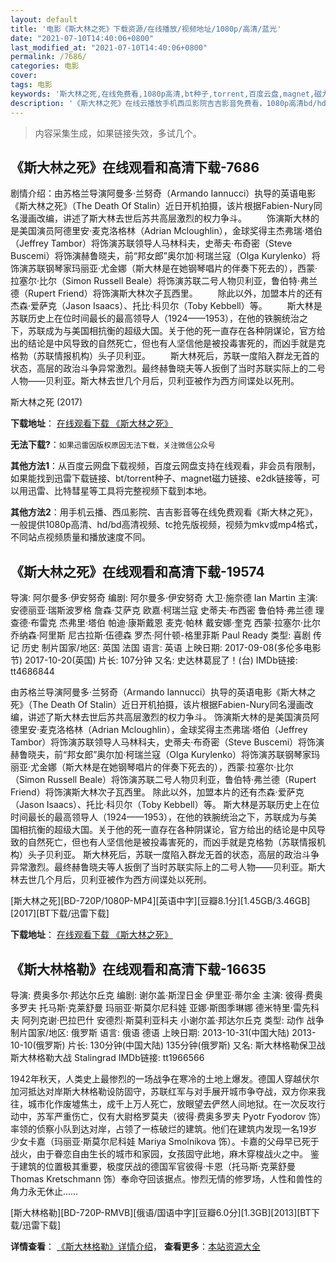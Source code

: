 ```yaml
---
layout: default
title: '电影《斯大林之死》下载资源/在线播放/视频地址/1080p/高清/蓝光'
date: "2021-07-10T14:40:06+0800"
last_modified_at: "2021-07-10T14:40:06+0800"
permalink: /7686/
categories: 电影
cover:
tags: 电影
keywords: '斯大林之死,在线免费看,1080p高清,bt种子,torrent,百度云盘,magnet,磁力链,迅雷下载资源'
description: '《斯大林之死》在线云播放手机西瓜影院吉吉影音免费看，1080p高清bd/hd未删减完整版和tc抢先枪版，mkv/mp4格式，附带bt/torrent种子、magnet/磁力链、百度云盘、网盘资源迅雷下载链接'
---
```


>内容采集生成，如果链接失效，多试几个。


## 《斯大林之死》在线观看和高清下载-7686

剧情介绍：由苏格兰导演阿曼多·兰努奇（Armando Iannucci）执导的英语电影《斯大林之死》（The Death Of Stalin）近日开机拍摄，该片根据Fabien-Nury同名漫画改编，讲述了斯大林去世后苏共高层激烈的权力争斗。 　　饰演斯大林的是美国演员阿德里安‧麦克洛格林（Adrian Mcloughlin），金球奖得主杰弗瑞·塔伯（Jeffrey Tambor）将饰演苏联领导人马林科夫，史蒂夫·布奇密（Steve Buscemi）将饰演赫鲁晓夫，前“邦女郎”奥尔加·柯瑞兰寇（Olga Kurylenko）将饰演苏联钢琴家玛丽亚·尤金娜（斯大林是在她钢琴唱片的伴奏下死去的），西蒙·拉塞尔·比尔（Simon Russell Beale）将饰演苏联二号人物贝利亚，鲁伯特·弗兰德（Rupert Friend）将饰演斯大林次子瓦西里。 　　除此以外，加盟本片的还有杰森·爱萨克（Jason Isaacs）、托比·科贝尔（Toby Kebbell）等。 　　斯大林是苏联历史上在位时间最长的最高领导人（1924——1953），在他的铁腕统治之下，苏联成为与美国相抗衡的超级大国。关于他的死一直存在各种阴谋论，官方给出的结论是中风导致的自然死亡，但也有人坚信他是被投毒害死的，而凶手就是克格勃（苏联情报机构）头子贝利亚。 　　斯大林死后，苏联一度陷入群龙无首的状态，高层的政治斗争异常激烈。最终赫鲁晓夫等人扳倒了当时苏联实际上的二号人物——贝利亚。斯大林去世几个月后，贝利亚被作为西方间谍处以死刑。


斯大林之死 (2017)

**下载地址**： [在线观看下载 《斯大林之死》](https://www.btbtdy.me/btdy/dy12431.html) 


**无法下载?**：`如果迅雷因版权原因无法下载，关注微信公众号 `

**其他方法1**：从百度云网盘下载视频，百度云网盘支持在线观看，非会员有限制，如果能找到迅雷下载链接、bt/torrent种子、magnet磁力链接、e2dk链接等，可以用迅雷、比特彗星等工具将完整视频下载到本地。

**其他方法2**：用手机云播、西瓜影院、吉吉影音等在线免费观看《斯大林之死》，一般提供1080p高清、hd/bd高清视频、tc抢先版视频，视频为mkv或mp4格式，不同站点视频质量和播放速度不同。


## 《斯大林之死》在线观看和高清下载-19574

导演: 阿尔曼多·伊安努奇 编剧: 阿尔曼多·伊安努奇 大卫·施奈德 Ian Martin 主演: 安德丽亚·瑞斯波罗格 詹森·艾萨克 欧嘉·柯瑞兰寇 史蒂夫·布西密 鲁伯特·弗兰德 理查德·布雷克 杰弗里·塔伯 帕迪·康斯戴恩 麦克·帕林 戴安娜·奎克 西蒙·拉塞尔·比尔 乔纳森·阿里斯 尼古拉斯·伍德森 罗杰·阿什顿-格里菲斯 Paul Ready 类型: 喜剧 传记 历史 制片国家/地区: 英国 法国 语言: 英语 上映日期: 2017-09-08(多伦多电影节) 2017-10-20(英国) 片长: 107分钟 又名: 史达林葛屁了！(台) IMDb链接: tt4686844

由苏格兰导演阿曼多·兰努奇（Armando Iannucci）执导的英语电影《斯大林之死》（The Death Of Stalin）近日开机拍摄，该片根据Fabien-Nury同名漫画改编，讲述了斯大林去世后苏共高层激烈的权力争斗。 饰演斯大林的是美国演员阿德里安‧麦克洛格林（Adrian Mcloughlin），金球奖得主杰弗瑞·塔伯（Jeffrey Tambor）将饰演苏联领导人马林科夫，史蒂夫·布奇密（Steve Buscemi）将饰演赫鲁晓夫，前“邦女郎”奥尔加·柯瑞兰寇（Olga Kurylenko）将饰演苏联钢琴家玛丽亚·尤金娜（斯大林是在她钢琴唱片的伴奏下死去的），西蒙·拉塞尔·比尔（Simon Russell Beale）将饰演苏联二号人物贝利亚，鲁伯特·弗兰德（Rupert Friend）将饰演斯大林次子瓦西里。 除此以外，加盟本片的还有杰森·爱萨克（Jason Isaacs）、托比·科贝尔（Toby Kebbell）等。 斯大林是苏联历史上在位时间最长的最高领导人（1924——1953），在他的铁腕统治之下，苏联成为与美国相抗衡的超级大国。关于他的死一直存在各种阴谋论，官方给出的结论是中风导致的自然死亡，但也有人坚信他是被投毒害死的，而凶手就是克格勃（苏联情报机构）头子贝利亚。 斯大林死后，苏联一度陷入群龙无首的状态，高层的政治斗争异常激烈。最终赫鲁晓夫等人扳倒了当时苏联实际上的二号人物——贝利亚。斯大林去世几个月后，贝利亚被作为西方间谍处以死刑。


[斯大林之死][BD-720P/1080P-MP4][英语中字][豆瓣8.1分][1.45GB/3.46GB][2017][BT下载/迅雷下载]

**下载地址**： [在线观看下载 《斯大林之死》](https://www.btdx8.com/torrent/sdlzs_2017.html) 


## 《斯大林格勒》在线观看和高清下载-16635

导演: 费奥多尔·邦达尔丘克 编剧: 谢尔盖·斯涅日金 伊里亚·蒂尔金 主演: 彼得·费奥多罗夫 托马斯·克莱舒曼 玛丽亚·斯莫尔尼科娃 亚娜·斯图季琳娜 德米特里·雷先科夫 阿列克谢·巴拉巴什 安德烈·斯莫利亚科夫 小谢尔盖·邦达尔丘克 类型: 动作 战争 制片国家/地区: 俄罗斯 语言: 俄语 德语 上映日期: 2013-10-31(中国大陆) 2013-10-10(俄罗斯) 片长: 130分钟(中国大陆) 135分钟(俄罗斯) 又名: 斯大林格勒保卫战 斯大林格勒大战 Stalingrad IMDb链接: tt1966566

1942年秋天，人类史上最惨烈的一场战争在寒冷的土地上爆发。德国人穿越伏尔加河抵达对岸斯大林格勒设防固守，苏联红军与对手展开城市争夺战，双方你来我往，城市化作废墟焦土，成千上万人死亡，放眼望去俨然人间地狱。在一次反攻行动中，苏军严重伤亡，仅有大尉格罗莫夫（彼得·费奥多罗夫 Pyotr Fyodorov 饰）率领的侦察小队到达对岸，占领了一栋破烂的建筑。他们在建筑内发现一名19岁少女卡嘉（玛丽亚·斯莫尔尼科娃 Mariya Smolnikova 饰）。卡嘉的父母早已死于战火，由于眷恋自由生长的城市和家园，女孩固守此地，麻木穿梭战火之中。 鉴于建筑的位置极其重要，极度厌战的德国军官彼得·卡恩（托马斯·克莱舒曼 Thomas Kretschmann 饰）奉命夺回该据点。惨烈无情的修罗场，人性和兽性的角力永无休止……


[斯大林格勒][BD-720P-RMVB][俄语/国语中字][豆瓣6.0分][1.3GB][2013][BT下载/迅雷下载]

**详情查看**： [《斯大林格勒》详情介绍](/movie/16635/)， **查看更多**：[本站资源大全](/movie/t/all/)

